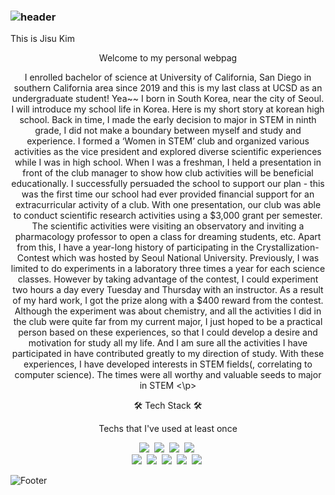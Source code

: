 ### ![header](https://capsule-render.vercel.app/api?type=waving&color=auto&height=300&section=header&text=JISU%20KIM&fontSize=90&animation=fadeIn&fontAlignY=38&desc=I%20WILL%20INTRODUCE%20MYSELF🦈%20FOLLOW%20ME!&descAlignY=51&descAlign=62)

<p align="center”> 안녕하세요!🇰🇷->HELLOW!🇺🇸 </p>
<p align="center"> This is Jisu Kim </p>
<p align="center"> Welcome to my personal webpag </p>
<p align="center">
I enrolled bachelor of science at University of California, San Diego in southern California area since 2019 and this is my last class at UCSD as an undergraduate student! Yea~~
I born in South Korea, near the city of Seoul. I will introduce my school life in Korea. Here is my short story at korean high school.
Back in time, I made the early decision to major in STEM in ninth grade, I did not make a boundary between myself and study and experience. I formed a ‘Women in STEM’ club and organized various activities as the vice president and explored diverse scientific experiences while I was in high school. When I was a freshman, I held a presentation in front of the club manager to show how club activities will be beneficial educationally. I successfully persuaded the school to support our plan - this was the first time our school had ever provided financial support for an extracurricular activity of a club. With one presentation, our club was able to conduct scientific research activities using a $3,000 grant per semester. The scientific activities were visiting an observatory and inviting a pharmacology professor to open a class for dreaming students, etc. Apart from this, I have a year-long history of participating in the Crystallization-Contest which was hosted by Seoul National University. Previously, I was limited to do experiments in a laboratory three times a year for each science classes. However by taking advantage of the contest, I could experiment two hours a day every Tuesday and Thursday with an instructor. As a result of my hard work, I got the prize along with a $400 reward from the contest. Although the experiment was about chemistry, and all the activities I did in the club were quite far from my current major, I just hoped to be a practical person based on these experiences, so that I could develop a desire and motivation for study all my life. And I am sure all the activities I have participated in have contributed greatly to my direction of study. With these experiences, I have developed interests in STEM fields(, correlating to computer science). The times were all worthy and valuable seeds to major in STEM
<\p>

<P align="center">🛠 Tech Stack 🛠</P>

<p align="center"> Techs that I've used at least once </p>

<p align="center">
  <img src="https://img.shields.io/badge/Python-3766AB?style=flat-square&logo=Python&logoColor=white"/></a>&nbsp 
  <img src="https://img.shields.io/badge/Java-007396?style=flat-square&logo=Java&logoColor=white"/></a>&nbsp 
  <img src="https://img.shields.io/badge/MySQL-4479A1?style=flat-square&logo= MySQL&logoColor=white"/></a>&nbsp
  <img src="https://img.shields.io/badge/Linux-FCC624?style=flat-square&logo= Linux&logoColor=white"/></a>&nbsp
  <br>
  <img src="https://img.shields.io/badge/HTML-E34F26?style=flat-square&logo= HTML&logoColor=white"/></a>&nbsp
  <img src="https://img.shields.io/badge/css-1572B6?style=flat-square&logo=css3&logoColor=white"/></a>&nbsp 
  <img src="https://img.shields.io/badge/scikit-learn-F7931E?style=flat-square&logo=scikit-learn&logoColor=white"/></a>&nbsp
  <img src="https://img.shields.io/badge/TensorFlow-FF6F00?style=flat-square&logo= TensorFlow&logoColor=white"/></a>&nbsp 
  <img src="https://img.shields.io/badge/GitHub-181717?style=flat-square&logo= GitHub&logoColor=white"/></a>&nbsp
</p>
                                                                                                      
![Footer](https://capsule-render.vercel.app/api?type=waving&color=auto&height=200&section=footer)

